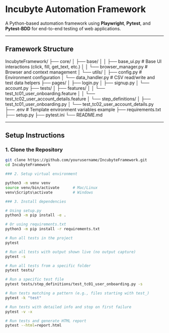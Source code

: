 # Incubyte Automation Framework

A Python-based automation framework using **Playwright**, **Pytest**, and **Pytest-BDD** for end-to-end testing of web applications.

---

## **Framework Structure**

IncubyteFramework/
├── core/
│ ├── base/
│ │ ├── base_ui.py # Base UI interactions (click, fill, get_text, etc.)
│ │ └── browser_manager.py # Browser and context management
│ └── utils/
│ ├── config.py # Environment configuration
│ └── data_handler.py # CSV read/write and test data helpers
├── pages/
│ ├── login.py
│ ├── signup.py
│ └── account.py
├── tests/
│ ├── features/
│ │ └── test_tc01_user_onboarding.feature
│ │ └── test_tc02_user_account_details.feature
│ └── step_definitions/
│ ├── test_tc01_user_onboarding.py
│ └── test_tc02_user_account_details.py
├── .env  # Template environment variables example
├── requirements.txt
├── setup.py
├── pytest.ini
└── README.md


---

## **Setup Instructions**

### 1. Clone the Repository
```bash
git clone https://github.com/yourusername/IncubyteFramework.git
cd IncubyteFramework

### 2. Setup virtual environment

python3 -m venv venv
source venv/bin/activate      # Mac/Linux
venv\Scripts\activate         # Windows

### 3. Install dependencies

# Using setup.py
python3 -m pip install -e .

# Or using requirements.txt
python3 -m pip install -r requirements.txt

# Run all tests in the project
pytest

# Run all tests with output shown live (no output capture)
pytest -s

# Run all tests from a specific folder
pytest tests/

# Run a specific test file
pytest tests/step_definitions/test_tc01_user_onboarding.py -s

# Run tests matching a pattern (e.g., files starting with test_)
pytest -k "test"

# Run tests with detailed info and stop on first failure
pytest -v -x

# Run tests and generate HTML report
pytest --html=report.html

